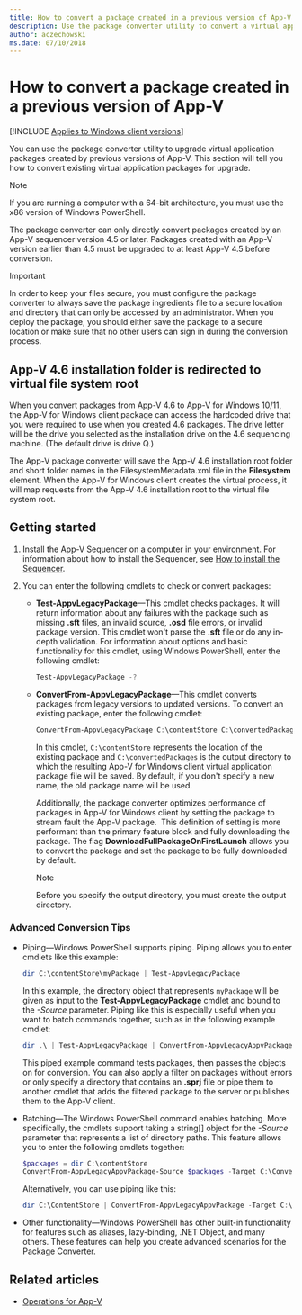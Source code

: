 ```yaml
---
title: How to convert a package created in a previous version of App-V (Windows 10/11)
description: Use the package converter utility to convert a virtual application package created in a previous version of App-V.
author: aczechowski
ms.date: 07/10/2018
---
```

# How to convert a package created in a previous version of App-V

[!INCLUDE [Applies to Windows client versions](../includes/applies-to-windows-client-versions.md)]

You can use the package converter utility to upgrade virtual application packages created by previous versions of App-V. This section will tell you how to convert existing virtual application packages for upgrade.

>[!NOTE]
>If you are running a computer with a 64-bit architecture, you must use the x86 version of Windows PowerShell.

The package converter can only directly convert packages created by an App-V sequencer version 4.5 or later. Packages created with an App-V version earlier than 4.5 must be upgraded to at least App-V 4.5 before conversion.

>[!IMPORTANT]
>In order to keep your files secure, you must configure the package converter to always save the package ingredients file to a secure location and directory that can only be accessed by an administrator. When you deploy the package, you should either save the package to a secure location or make sure that no other users can sign in during the conversion process.

## App-V 4.6 installation folder is redirected to virtual file system root

When you convert packages from App-V 4.6 to App-V for Windows 10/11, the App-V for Windows client package can access the hardcoded drive that you were required to use when you created 4.6 packages. The drive letter will be the drive you selected as the installation drive on the 4.6 sequencing machine. (The default drive is drive Q.)

The App-V package converter will save the App-V 4.6 installation root folder and short folder names in the FilesystemMetadata.xml file in the **Filesystem** element. When the App-V for Windows client creates the virtual process, it will map requests from the App-V 4.6 installation root to the virtual file system root.

## Getting started

1. Install the App-V Sequencer on a computer in your environment. For information about how to install the Sequencer, see [How to install the Sequencer](appv-install-the-sequencer.md).

2. You can enter the following cmdlets to check or convert packages:

   - **Test-AppvLegacyPackage**—This cmdlet checks packages. It will return information about any failures with the package such as missing **.sft** files, an invalid source, **.osd** file errors, or invalid package version. This cmdlet won't parse the **.sft** file or do any in-depth validation. For information about options and basic functionality for this cmdlet, using Windows PowerShell, enter the following cmdlet:

     ```PowerShell
     Test-AppvLegacyPackage -?
     ```

   - **ConvertFrom-AppvLegacyPackage**—This cmdlet converts packages from legacy versions to updated versions. To convert an existing package, enter the following cmdlet:

     ```PowerShell
     ConvertFrom-AppvLegacyPackage C:\contentStore C:\convertedPackages
     ```

     In this cmdlet, `C:\contentStore` represents the location of the existing package and `C:\convertedPackages` is the output directory to which the resulting App-V for Windows client virtual application package file will be saved. By default, if you don't specify a new name, the old package name will be used.

     Additionally, the package converter optimizes performance of packages in App-V for Windows client by setting the package to stream fault the App-V package.  This definition of setting is more performant than the primary feature block and fully downloading the package. The flag **DownloadFullPackageOnFirstLaunch** allows you to convert the package and set the package to be fully downloaded by default.

     > [!NOTE]
     > Before you specify the output directory, you must create the output directory.

### Advanced Conversion Tips

- Piping—Windows PowerShell supports piping. Piping allows you to enter cmdlets like this example:

    ```PowerShell
    dir C:\contentStore\myPackage | Test-AppvLegacyPackage
    ```

    In this example, the directory object that represents `myPackage` will be given as input to the **Test-AppvLegacyPackage** cmdlet and bound to the *-Source* parameter. Piping like this is especially useful when you want to batch commands together, such as in the following example cmdlet:

    ```PowerShell
    dir .\ | Test-AppvLegacyPackage | ConvertFrom-AppvLegacyAppvPackage -Target .\ConvertedPackages
    ```

    This piped example command tests packages, then passes the objects on for conversion. You can also apply a filter on packages without errors or only specify a directory that contains an **.sprj** file or pipe them to another cmdlet that adds the filtered package to the server or publishes them to the App-V client.

- Batching—The Windows PowerShell command enables batching. More specifically, the cmdlets support taking a string\[\] object for the *-Source* parameter that represents a list of directory paths. This feature allows you to enter the following cmdlets together:

  ```PowerShell
  $packages = dir C:\contentStore
  ConvertFrom-AppvLegacyAppvPackage-Source $packages -Target C:\ConvertedPackages
  ```

  Alternatively, you can use piping like this:

  ```PowerShell
  dir C:\ContentStore | ConvertFrom-AppvLegacyAppvPackage -Target C:\ConvertedPackages
  ```

- Other functionality—Windows PowerShell has other built-in functionality for features such as aliases, lazy-binding, .NET Object, and many others. These features can help you create advanced scenarios for the Package Converter.


## Related articles

- [Operations for App-V](appv-operations.md)

